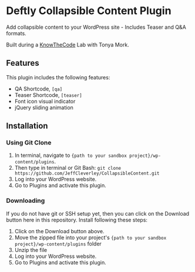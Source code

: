 # Deftly Collapsible Content Plugin

Add collapsible content to your WordPress site - Includes Teaser and Q&A formats.

Built during a [KnowTheCode](https://knowthecode.io) Lab with Tonya Mork.

## Features

This plugin includes the following features:

- QA Shortcode, `[qa]`
- Teaser Shortcode, `[teaser]`
- Font icon visual indicator
- jQuery sliding animation

## Installation

### Using Git Clone

1. In terminal, navigate to `{path to your sandbox project}/wp-content/plugins`.
2. Then type in terminal or Git Bash: `git clone https://github.com/JeffCleverley/CollapsibleContent.git`
4. Log into your WordPress website.
5. Go to Plugins and activate this plugin.

### Downloading

If you do not have git or SSH setup yet, then you can click on the Download button here in this repository.  Install following these steps:

1. Click on the Download button above.
2. Move the zipped file into your project's `{path to your sandbox project}/wp-content/plugins` folder
3. Unzip the file
4. Log into your WordPress website.
5. Go to Plugins and activate this plugin.